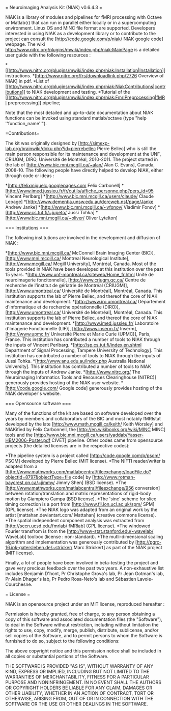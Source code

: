 = Neuroimaging Analysis Kit (NIAK) v0.6.4.3 =

NIAK is a library of modules and pipelines for fMRI processing with Octave or Matlab(r) that can run in parallel either locally or in a supercomputing environment. Linux OS and MINC file format are supported. Developers interested in using NIAK as a development library or to contribute to the project can consult the [http://code.google.com/p/niak/ NIAK google code] webpage. The wiki http://www.nitrc.org/plugins/mwiki/index.php/niak:MainPage is a detailed user guide with the following resources : 

*[[http://www.nitrc.org/plugins/mwiki/index.php/niak:Installation|Installation]] instructions. 
*[http://www.nitrc.org/frs/downloadlink.php/2726 Overview of NIAK] in pdf. 
*List of [[http://www.nitrc.org/plugins/mwiki/index.php/niak:NiakContributions|contributions]] to NIAK development and testing. 
*Tutorial of the [[http://www.nitrc.org/plugins/mwiki/index.php/niak:FmriPreprocessing|fMRI preprocessing]] pipeline;

Note that the most detailed and up-to-date documentation about NIAK functions can be invoked using standard matlab/octave (type "help ''function_name''").

=Contributions=

The kit was originally designed by [http://simexp-lab.org/brainwiki/doku.php?id=pierrebellec Pierre Bellec]&nbsp;who is still the main person responsible for its maintenance and development at the UNF, CRIUGM, DIRO, Université de Montréal, 2010-2011. The project started in the lab of [http://www.bic.mni.mcgill.ca/~alan/ Alan C. Evans], Canada, 2008-10. The following people have directly helped to develop NIAK, either through code or ideas&nbsp;: 

*[http://felixmiguelc.googlepages.com Felix Carbonell] 
*[http://www.imed.jussieu.fr/fr/outils/affiche_personne.php?pers_id=95 Vincent Perlbarg] 
*[http://www.bic.mni.mcgill.ca/users/claude/ Claude Lepage] 
*[http://www.dementia.unsw.edu.au/dcrcweb.nsf/page/Janke Andrew Janke] 
*[http://www.bic.mni.mcgill.ca/~vfonov/ Vladimir Fonov] 
*[http://www.cs.tut.fi/~jupeto/ Jussi Tohka] 
*[http://www.bic.mni.mcgill.ca/~oliver/ Oliver Lytelton]

=== Institutions  ===

The following institutions are involved in the development and diffusion of NIAK&nbsp;: 

*[http://www.bic.mni.mcgill.ca/ McConnell Brain Imaging Center (BIC)], [http://www.mni.mcgill.ca/ Montreal Neurological Institute], [http://www.mcgill.ca/ Mcgill University], Montréal, Canada. Most of the tools provided in NIAK have been developed at this institution over the past 15 years. 
*[http://www.unf-montreal.ca/siteweb/Home_fr.html Unité de neuroimagerie foncitonnelle], [http://www.criugm.qc.ca/ Centre de recherche de l'institut de gériatrie de Montréal (CRIUGM)], [http://www.umontreal.ca/ Université de Montréal], Montréal, Canada. This institution supports the lab of Pierre Bellec, and thereof the core of NIAK maintenance and development. 
*[http://www.iro.umontreal.ca/ Département d'informatique et de recherche opérationnelle (DIRO)], [http://www.umontreal.ca/ Université de Montréal], Montréal, Canada. This institution supports the lab of Pierre Bellec, and thereof the core of NIAK maintenance and development. 
*[http://www.imed.jussieu.fr/ Laboratoire d'Imagerie Fonctionnelle (LIF)], [http://www.inserm.fr/ Inserm], [http://www.upmc.fr/ Université Pierre et Marie Curie (UPMC)], Paris, France. This institution has contributed a number of tools to NIAK through the inputs of Vincent Perlbarg. 
*[http://sp.cs.tut.fi/index.en.shtml Department of Signal Processing, Tampere University of Technology]. This institution has contributed a number of tools to NIAK through the inputs of Jussi Tohka. 
*[http://www.anu.edu.au/index.php Australia National University]. This institution has contributed a number of tools to NIAK through the inputs of Andrew Janke. 
*[http://www.nitrc.org/ The Neuroimaging Informatics Tools and Resources Clearinghouse (NITRC)] generously provides hosting of the NIAK user website. 
*[http://code.google.com/ Google code] generously provides hosting of the NIAK developer's website.

=== Opensource software  ===

Many of the functions of the kit are based on software developed over the years by members and collaborators of the BIC and most notably fMRIstat developed by the late [http://www.math.mcgill.ca/keith/ Keith Worsley] and NIAKified by Felix Carbonnell, the [http://en.wikibooks.org/wiki/MINC MINC] tools and the [http://www.bic.mni.mcgill.ca/users/yaddab/Yasser-HBM2006-Poster.pdf CIVET] pipeline. Other codes came from opensource projects (the detailed licenses are in the respective codes): 

*The pipeline system is a project called [http://code.google.com/p/psom/ PSOM] developed by Pierre Bellec (MIT license). 
*The NIFTI reader/writer is adapted from a [http://www.mathworks.com/matlabcentral/fileexchange/loadFile.do?objectId=8797&objectType=file code] by [http://www.rotman-baycrest.on.ca/~jimmy/ Jimmy Shen] (BSD license). 
*The [http://www.mathworks.com/matlabcentral/fileexchange/956 conversion] between rotation/translation and matrix representations of rigid-body motion by Giampiero Campa (BSD license). 
*The 'sinc' scheme for slice timing correction is a port from [http://www.fil.ion.ucl.ac.uk/spm/ SPM] (GPL license). 
*The NIAK logo was adapted from an original work by the artist [mattahan.deviantart.com/ Mattahan] (creative commons license). 
*The spatial independent component analysis was extracted from [http://sccn.ucsd.edu/fmrlab/ fMRlab] (GPL license). 
*The windowed Fourier transfrom is from the [http://www-stat.stanford.edu/~wavelab/ WaveLab] toolbox (license&nbsp;: non-standard). 
*The mutli-dimensional scaling algorithm and implementation was generously contributed by [http://pgrc-16.ipk-gatersleben.de/~stricker/ Marc Strickert] as part of the NIAK project (MIT license).

Finally, a lot of people have been involved in beta-testing the project and gave very precious feedback over the past two years. A non-exhaustive list includes Benjamin D'hont, Pr Christophe Grova's lab, Pr Jean Gotman's lab, Pr Alain Dhager's lab, Pr Pedro Rosa-Neto's lab and Sébastien Lavoie-Courchesne.

= License =

NIAK is an opensource project under an MIT license, reproduced hereafter : 

Permission is hereby granted, free of charge, to any person obtaining a copy 
of this software and associated documentation files (the "Software"), to deal
in the Software without restriction, including without limitation the rights
to use, copy, modify, merge, publish, distribute, sublicense, and/or sell
copies of the Software, and to permit persons to whom the Software is
furnished to do so, subject to the following conditions:

The above copyright notice and this permission notice shall be included in 
all copies or substantial portions of the Software. 
 
THE SOFTWARE IS PROVIDED "AS IS", WITHOUT WARRANTY OF ANY KIND, EXPRESS OR 
IMPLIED, INCLUDING BUT NOT LIMITED TO THE WARRANTIES OF MERCHANTABILITY, 
FITNESS FOR A PARTICULAR PURPOSE AND NONINFRINGEMENT. IN NO EVENT SHALL THE
AUTHORS OR COPYRIGHT HOLDERS BE LIABLE FOR ANY CLAIM, DAMAGES OR OTHER
LIABILITY, WHETHER IN AN ACTION OF CONTRACT, TORT OR OTHERWISE, ARISING FROM, 
OUT OF OR IN CONNECTION WITH THE SOFTWARE OR THE USE OR OTHER DEALINGS IN 
THE SOFTWARE. 
